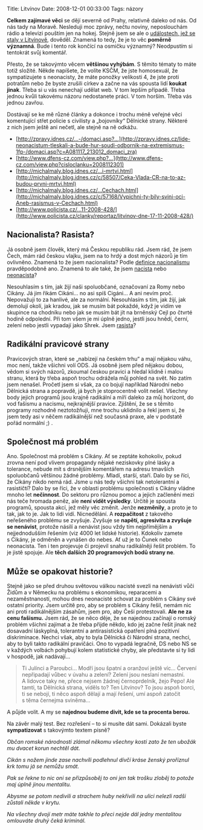 Title: Litvínov
Date: 2008-12-01 00:33:00
Tags: názory

**Celkem zajímavé věci** se dějí severně od Prahy, relativně daleko od nás. Od nás tady na Moravě. Nesleduji moc zprávy, nečtu noviny, neposlouchám rádio a televizi pouštím jen na hokej. Stejně jsem se
ale o [událostech, jež se staly v Litvínově](http://zpravy.idnes.cz/video-extremiste-tri-hodiny-marne-dobyvali-romske-sidliste-janov-p9h-/domaci.asp?c=A081117_113603_domaci_klu), dověděl. Znamená to tedy, že je to věc **poměrně významná**. Bude i tento rok končící na osmičku významný? Neodpustím si tentokrát svůj komentář.

Přesto, že se takovýmto věcem **většinou vyhýbám**. S těmito tématy to máte totiž složité. Někde napíšete, že volíte KSČM, že jste homosexuál, že sympatizujete s neonacisty, že máte ponožky velikosti 4, že jste proti potratům nebo že byste zrušili církev a začne na vás spousta lidí **koukat jinak**. Třeba si u vás nenechají udělat web. V tom lepším případě. Třeba jednou kvůli takovému názoru nedostanete práci. V tom horším. Třeba vás jednou
zavřou.

Dostávají se ke mě různé články a dokonce i trochu méně veřejné věci komentující střet policie s civilisty a „bojovníky“ Dělnické strany. Některé z nich jsem ještě ani nečetl, ale stejně na ně
odkážu.

-   [http://zpravy.idnes.cz/…-/domaci.asp?…](http://zpravy.idnes.cz/lide-neonacistum-tleskali-a-bude-hur-soudi-odbornik-na-extremismus-1fp-/domaci.asp?c=A081117_213012_domaci_zra)
-   [http://www.dfens-cz.com/view.php?…](http://www.dfens-cz.com/view.php?cisloclanku=2008112301)
-   [http://michalmaly.blog.idnes.cz/…i-mrtvi.html](http://michalmaly.blog.idnes.cz/c/58507/Ceka-Vlada-CR-na-to-az-budou-prvni-mrtvi.html)
-   [http://michalmaly.blog.idnes.cz/…Cechach.html](http://michalmaly.blog.idnes.cz/c/57168/Vypichni-ty-bily-svini-oci-Aneb-rasismus-v-Cechach.html)
-   [http://www.policista.cz/…11-2008-428/](http://www.policista.cz/clanky/reportaz/litvinov-dne-17-11-2008-428/)

## Nacionalista? Rasista?

Já osobně jsem člověk, který má Českou republiku rád. Jsem rád, že jsem Čech, mám rád českou vlajku, jsem na to hrdý a dost mých názorů je tím ovlivněno. Znamená to že jsem nacionalista? Podle [definice nacionalismu](http://cs.wikipedia.org/wiki/Nacionalismus) pravděpodobně ano. Znamená to ale také, že jsem [nacista](http://cs.wikipedia.org/wiki/Nacismus) nebo [neonacista](http://cs.wikipedia.org/wiki/Neonacismus)?

Nesouhlasím s tím, jak žijí naši spoluobčané, označovaní za Romy nebo Cikány. Já jim řikám Cikáni… no asi spíš Cigáni… A ani nevím proč. Nepovažuji to za hanlivé, ale za normální. Nesouhlasím s tím, jak žijí, jak demolují okolí, jak kradou, jak se musím bát pokaždé, když je vidím ve skupince na chodníku nebo jak se musím bát jít na brněnský Cejl po čtvrté hodině odpolední. Při tom všem je mi úplně jedno, jestli jsou hnědí, černí, zelení nebo jestli vypadají jako Shrek. Jsem [rasista](http://cs.wikipedia.org/wiki/Rasismus)?

## Radikální pravicové strany

Pravicových stran, které se „nabízejí na českém trhu“ a mají nějakou váhu, moc není, takže všichni volí ODS. Já osobně jsem před nějakou dobou, vědom si svých názorů, zkoumal českou pravici a hledal klidně i malou stranu, která by třeba aspoň trochu odrážela můj pohled na svět. No zatím jsem nenašel. Pročetl jsem si však, za co bojují například Národní nebo Dělnická strana a popravdě, já bych je stoprocentně volit nešel. Všechny body jejich programů jsou krajně radikální a míří daleko za můj horizont, do vod fašismu a nacismu, nejkrajnější pravice. Zjištění, že se s těmito programy rozhodně neztotožňuji, mne trochu uklidnilo a řekl jsem si, že jsem tedy asi v něčem radikálnější než současná praxe, ale v podstatě pořád normální ;) .

## Společnost má problém

Ano. Společnost má problém s Cikány. Ať se zeptáte kohokoliv, pokud zrovna není pod vlivem propagandy nějaké neziskovky plné lásky a tolerance, nebude mít s drsnějším komentářem na adresu tmavších spoluobčanů většinou žádné problémy. Mladí, starší, staří. Dalo by se říci, že Cikány nikdo nemá rád. Jsme u nás tedy všichni tak netolerantní a rasističtí? Dalo by se říci, že v oblasti problému společnosti s Cikány vládne mnoho let **nečinnost**. Do sektoru pro různou pomoc a jejich začlenění mezi nás teče hromada peněz, ale **není vidět výsledky**. Určitě je spousta programů, spousta akcí, jež měly věc změnit. Jenže **nezměnily**, a proto je to tak, jak to je. Jak to lidi vidí. Nicnedělání. A **rozpačitost** z takového neřešeného problému se zvyšuje. Zvyšuje se **napětí, agresivita a zvyšuje se nenávist**, protože násilí a nenávist jsou vždy tím nejpřímějším a nejjednodušším řešením (viz 4000 let lidské historie). Kdokoliv zamete s Cikány, je odměněn a vynášen do nebes. Ať už je to Čunek nebo neonacista. Ten i ten projevuje či projevil snahu radikálněji řešit problém. To je jistě spojuje. Ale **těch dalších 20 programových bodů strany ne**.

## Může se opakovat historie?

Stejně jako se před druhou světovou válkou nacisté svezli na nenávisti vůči Židům a v Německu na problému s ekonomikou, reparacemi a nezaměstnaností, mohou dnes neonacisté schovat za problém s Cikány své ostatní priority. Jsem určitě pro, aby se problém s Cikány řešil, nemám nic ani proti radikálnějším zásahům, jsem pro, aby Češi protestovali. **Ale ne za cenu fašismu.** Jsem rád, že se něco děje, že se najednou začínají o romský problém všichni zajímat a že třeba přijde někdo, kdo jej začne řešit jinak než dosavadní láskyplná, tolerantní a antirasistická opatření plná pozitivní diskriminace. Nechci však, aby to byla Dělnická či Národní strana, nechci, aby to byli takto radikální pravičáci. Ono to vypadá legračně, DS nebo NS se v každých volbách pohybují kolem statistické chyby, ale představte si ty lidi v hospodě, jak nadávají…

> Ti Julínci a Paroubci… Modří jsou špatní a oranžoví ještě víc… Červení nepřipadají vůbec v úvahu a zelení? Zelení jsou neslaní nemastní. A lidovce taky ne, přece nejsem žádnej černoprdelník, žejo Pepo! Ale tamti, ta Dělnická strana, viděls to? Ten Litvínov? To jsou aspoň borci, ti se nebojí, ti něco aspoň dělají a mají řešení, umí aspoň zatočit s těma černejma sviněma…

A půjde volit. A my se **najednou budeme divit, kde se ta procenta berou.**

Na závěr malý test. Bez rozřešení – to si musíte dát sami. Dokázali byste **sympatizovat** s takovýmto textem písně?

*Občan romské národnosti
zlámal někomu všechny kosti
zato že ten ubožák
mu dvacet korun nechtěl dát.*

*Cikán s nožem jinde zase
nachvíli podlehnul dívčí kráse
ženský proříznul krk
tomu já se nemůžu smát.*

*Pak se řekne to nic oni se přizpůsoběj
to oni jen tak trošku zloběj
to potože maj úplně jinou mentalitu.*

*Abysme se potom nedivili
a strachem huby nekřivili
na ulici nelezli
radši zůstali někde v krytu.*

*Na všechny dvojí metr máte
takhle to přeci nejde dál
jedny mentalitou omlouváte
druhý čeká kriminál.*